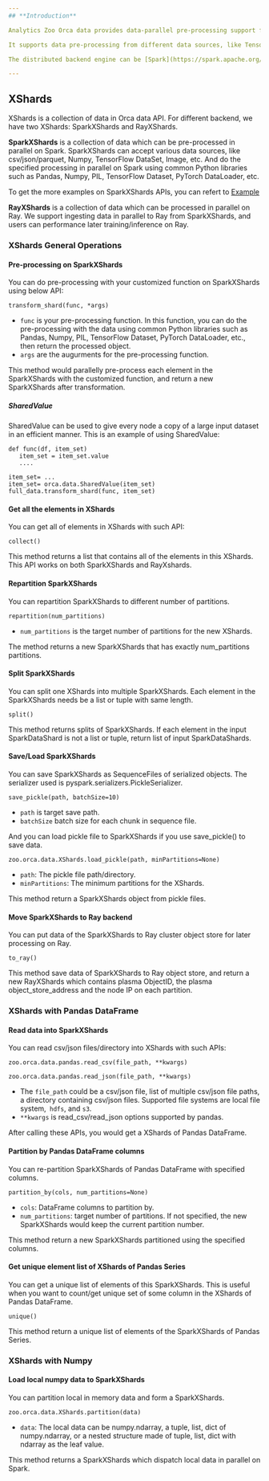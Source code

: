 ```yaml
---
## **Introduction**

Analytics Zoo Orca data provides data-parallel pre-processing support for Python AI.

It supports data pre-processing from different data sources, like TensorFlow DataSet, PyTorch DataLoader, MXNet DataLoader, etc. and it supports various data formats, like Pandas DataFrame, Numpy, Images, Parquet, etc.

The distributed backend engine can be [Spark](https://spark.apache.org/) or [Ray](https://github.com/ray-project/ray). We now support Spark-based transformations to do the pre-processing, and provide functionality to seamlessly put data to Ray cluster for later training/inference on Ray. 

---
```

## **XShards**

XShards is a collection of data in Orca data API. For different backend, we have two XShards: SparkXShards and RayXShards.

**SparkXShards** is a collection of data which can be pre-processed in parallel on Spark. SparkXShards can accept various data sources, like csv/json/parquet, Numpy, TensorFlow DataSet, Image, etc. And do the specified processing in parallel on Spark using common Python libraries such as Pandas, Numpy, PIL, TensorFlow Dataset, PyTorch DataLoader, etc.

To get the more examples on SparkXShards APIs, you can refert to [Example](https://github.com/intel-analytics/analytics-zoo/tree/master/pyzoo/zoo/examples/orca/data)

**RayXShards** is a collection of data which can be processed in parallel on Ray. We support ingesting data in parallel to Ray from SparkXShards, and users can performance later training/inference on Ray.


### **XShards General Operations**

#### **Pre-processing on SparkXShards**

You can do pre-processing with your customized function on SparkXShards using below API:
```
transform_shard(func, *args)
```
* `func` is your pre-processing function. In this function, you can do the pre-processing with the data using common Python libraries such as Pandas, Numpy, PIL, TensorFlow Dataset, PyTorch DataLoader, etc., then return the processed object. 
* `args` are the augurments for the pre-processing function.

This method would parallelly pre-process each element in the SparkXShards with the customized function, and return a new SparkXShards after transformation.

##### **SharedValue**
SharedValue can be used to give every node a copy of a large input dataset in an efficient manner.
This is an example of using SharedValue:
```
def func(df, item_set)
   item_set = item_set.value
   ....

item_set= ...
item_set= orca.data.SharedValue(item_set)
full_data.transform_shard(func, item_set)
```

#### **Get all the elements in XShards**

You can get all of elements in XShards with such API:
```
collect()
```
This method returns a list that contains all of the elements in this XShards. This API works on both SparkXShards and RayXshards.


#### **Repartition SparkXShards**

You can repartition SparkXShards to different number of partitions.
```
repartition(num_partitions)
```
* `num_partitions` is the target number of partitions for the new XShards.

The method returns a new SparkXShards that has exactly num_partitions partitions.


#### **Split SparkXShards**

You can split one XShards into multiple SparkXShards. Each element in the SparkXShards needs be a list or tuple with same length.
```
split()
```
This method returns splits of SparkXShards. If each element in the input SparkDataShard is not a list or tuple, return list of input SparkDataShards.

#### **Save/Load SparkXShards**

You can save SparkXShards as SequenceFiles of serialized objects.
The serializer used is pyspark.serializers.PickleSerializer.
```
save_pickle(path, batchSize=10)
```
* `path` is target save path.
* `batchSize` batch size for each chunk in sequence file.

And you can load pickle file to SparkXShards if you use save_pickle() to save data.
```
zoo.orca.data.XShards.load_pickle(path, minPartitions=None)
```
* `path`: The pickle file path/directory.
* `minPartitions`: The minimum partitions for the XShards.

This method return a SparkXShards object from pickle files.

#### **Move SparkXShards to Ray backend**

You can put data of the SparkXShards to Ray cluster object store for later processing on Ray.
```
to_ray()
```
This method save data of SparkXShards to Ray object store, and return a new RayXShards which contains plasma ObjectID, the plasma object_store_address and the node IP on each partition.



### **XShards with Pandas DataFrame**

#### **Read data into SparkXShards**

You can read csv/json files/directory into XShards with such APIs:
```
zoo.orca.data.pandas.read_csv(file_path, **kwargs)

zoo.orca.data.pandas.read_json(file_path, **kwargs)
```
* The `file_path` could be a csv/json file, list of multiple csv/json file paths, a directory containing csv/json files. Supported file systems are local file system,` hdfs`, and `s3`.
* `**kwargs` is read_csv/read_json options supported by pandas.

After calling these APIs, you would get a XShards of Pandas DataFrame.

#### **Partition by Pandas DataFrame columns**
You can re-partition SparkXShards of Pandas DataFrame with specified columns.
```
partition_by(cols, num_partitions=None)
```
* `cols`: DataFrame columns to partition by.
* `num_partitions`: target number of partitions. If not specified, the new SparkXShards would keep the current partition number.

This method return a new SparkXShards partitioned using the specified columns.

#### **Get unique element list of XShards of Pandas Series**

You can get a unique list of elements of this SparkXShards. This is useful when you want to count/get unique set of some column in the XShards of Pandas DataFrame. 
```
unique()
```
This method return a unique list of elements of the SparkXShards of Pandas Series.

### **XShards with Numpy**

#### **Load local numpy data to SparkXShards**

You can partition local in memory data and form a SparkXShards.
```
zoo.orca.data.XShards.partition(data)
```
* `data`: The local data can be numpy.ndarray, a tuple, list, dict of numpy.ndarray, or a nested structure made of tuple, list, dict with ndarray as the leaf value.

This method returns a SparkXShards which dispatch local data in parallel on Spark.



